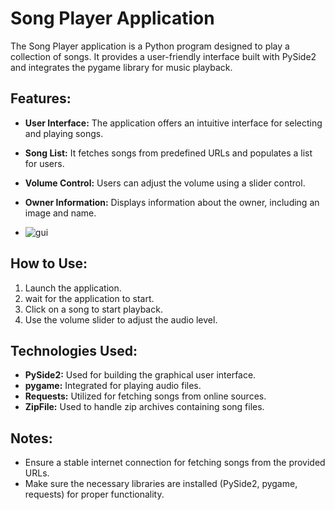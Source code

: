 # Song Player Application

The Song Player application is a Python program designed to play a collection of songs. It provides a user-friendly interface built with PySide2 and integrates the pygame library for music playback.

## Features:
- **User Interface:** The application offers an intuitive interface for selecting and playing songs.
- **Song List:** It fetches songs from predefined URLs and populates a list for users.
- **Volume Control:** Users can adjust the volume using a slider control.
- **Owner Information:** Displays information about the owner, including an image and name.

- ![gui](https://i.imgur.com/IC8xRfB.gif)


## How to Use:
1. Launch the application.
2. wait for the application to start.
3. Click on a song to start playback.
4. Use the volume slider to adjust the audio level.

## Technologies Used:
- **PySide2:** Used for building the graphical user interface.
- **pygame:** Integrated for playing audio files.
- **Requests:** Utilized for fetching songs from online sources.
- **ZipFile:** Used to handle zip archives containing song files.

## Notes:
- Ensure a stable internet connection for fetching songs from the provided URLs.
- Make sure the necessary libraries are installed (PySide2, pygame, requests) for proper functionality.
